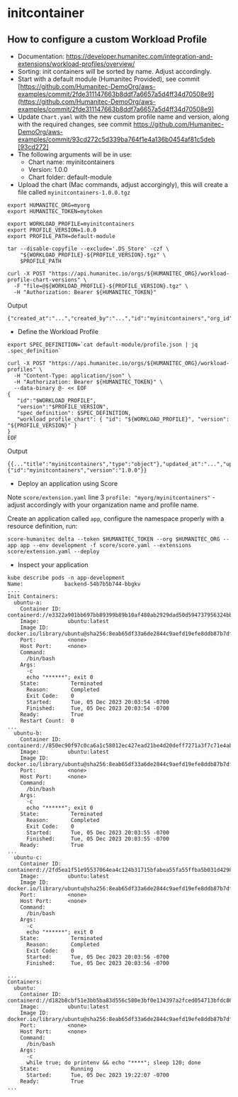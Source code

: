 # initcontainer

## How to configure a custom Workload Profile
- Documentation: https://developer.humanitec.com/integration-and-extensions/workload-profiles/overview/
- Sorting: init containers will be sorted by name. Adjust accordingly.
- Start with a default module (Humanitec Provided), see commit [https://github.com/Humanitec-DemoOrg/aws-examples/commit/2fde311147663b8ddf7a6657a5d4ff34d70508e9](https://github.com/Humanitec-DemoOrg/aws-examples/commit/2fde311147663b8ddf7a6657a5d4ff34d70508e9)
- Update `Chart.yaml` with the new custom profile name and version, along with the required changes, see commit [https://github.com/Humanitec-DemoOrg/aws-examples/commit/93cd272c5d339ba764f1e4a136b0454af81c5deb [93cd272]](https://github.com/Humanitec-DemoOrg/aws-examples/commit/012696a410ee0bccad61020640d5a11b57096b70)
- The following arguments will be in use:
    - Chart name: myinitcontainers
    - Version: 1.0.0
    - Chart folder: default-module
- Upload the chart (Mac commands, adjust accorgingly), this will create a file called `myinitcontainers-1.0.0.tgz`
```
export HUMANITEC_ORG=myorg
export HUMANITEC_TOKEN=mytoken

export WORKLOAD_PROFILE=myinitcontainers
export PROFILE_VERSION=1.0.0
export PROFILE_PATH=default-module

tar --disable-copyfile --exclude='.DS_Store' -czf \
    "${WORKLOAD_PROFILE}-${PROFILE_VERSION}.tgz" \
    $PROFILE_PATH

curl -X POST "https://api.humanitec.io/orgs/${HUMANITEC_ORG}/workload-profile-chart-versions" \
  -F "file=@${WORKLOAD_PROFILE}-${PROFILE_VERSION}.tgz" \
  -H "Authorization: Bearer ${HUMANITEC_TOKEN}"
```
Output

```
{"created_at":"...","created_by":"...","id":"myinitcontainers","org_id":"myorg","version":"1.0.0"}
```

- Define the Workload Profile
```
export SPEC_DEFINITION=`cat default-module/profile.json | jq .spec_definition`

curl -X POST "https://api.humanitec.io/orgs/${HUMANITEC_ORG}/workload-profiles" \
  -H "Content-Type: application/json" \
  -H "Authorization: Bearer ${HUMANITEC_TOKEN}" \
  --data-binary @- << EOF
{
   "id":"$WORKLOAD_PROFILE",
   "version":"$PROFILE_VERSION",
   "spec_definition": $SPEC_DEFINITION,
   "workload_profile_chart": { "id": "${WORKLOAD_PROFILE}", "version": "${PROFILE_VERSION}" }
}
EOF
```
Output
```
{{..."title":"myinitcontainers","type":"object"},"updated_at":"...","updated_by":"...","version":"1.0.0","workload_profile_chart":{"id":"myinitcontainers","version":"1.0.0"}}
```

- Deploy an application using Score

Note `score/extension.yaml` line 3 `profile: "myorg/myinitcontainers"` - adjust accordingly with your organization name and profile name.

Create an application called `app`, configure the namespace properly with a resource definition, run:

`score-humanitec delta --token $HUMANITEC_TOKEN --org $HUMANITEC_ORG --app app --env development -f score/score.yaml --extensions score/extension.yaml --deploy`

- Inspect your application
```
kube describe pods -n app-development
Name:             backend-54b7b5b744-bbgkv
....
Init Containers:
  ubuntu-a:
    Container ID:  containerd://e3322a901bb697bb89399b89b10af480ab2929dad50d594737956324bb6c5030
    Image:         ubuntu:latest
    Image ID:      docker.io/library/ubuntu@sha256:8eab65df33a6de2844c9aefd19efe8ddb87b7df5e9185a4ab73af936225685bb
    Port:          <none>
    Host Port:     <none>
    Command:
      /bin/bash
    Args:
      -c
      echo "******"; exit 0
    State:          Terminated
      Reason:       Completed
      Exit Code:    0
      Started:      Tue, 05 Dec 2023 20:03:54 -0700
      Finished:     Tue, 05 Dec 2023 20:03:54 -0700
    Ready:          True
    Restart Count:  0
...
  ubuntu-b:
    Container ID:  containerd://850ec90f97c0ca6a1c58012ec427ead21be4d20deff7271a3f7c71e4ab08ef35
    Image:         ubuntu:latest
    Image ID:      docker.io/library/ubuntu@sha256:8eab65df33a6de2844c9aefd19efe8ddb87b7df5e9185a4ab73af936225685bb
    Port:          <none>
    Host Port:     <none>
    Command:
      /bin/bash
    Args:
      -c
      echo "******"; exit 0
    State:          Terminated
      Reason:       Completed
      Exit Code:    0
      Started:      Tue, 05 Dec 2023 20:03:55 -0700
      Finished:     Tue, 05 Dec 2023 20:03:55 -0700
    Ready:          True
...
  ubuntu-c:
    Container ID:  containerd://2fd5ea1f51e95537064ea4c124b31715bfabea55fa55ffba5b031d429898d90a
    Image:         ubuntu:latest
    Image ID:      docker.io/library/ubuntu@sha256:8eab65df33a6de2844c9aefd19efe8ddb87b7df5e9185a4ab73af936225685bb
    Port:          <none>
    Host Port:     <none>
    Command:
      /bin/bash
    Args:
      -c
      echo "******"; exit 0
    State:          Terminated
      Reason:       Completed
      Exit Code:    0
      Started:      Tue, 05 Dec 2023 20:03:56 -0700
      Finished:     Tue, 05 Dec 2023 20:03:56 -0700

...
Containers:
  ubuntu:
    Container ID:  containerd://d182b8cbf51e3bb5ba83d556c580e3bf0e134397a2fced054713bfdc864bfec6
    Image:         ubuntu:latest
    Image ID:      docker.io/library/ubuntu@sha256:8eab65df33a6de2844c9aefd19efe8ddb87b7df5e9185a4ab73af936225685bb
    Port:          <none>
    Host Port:     <none>
    Command:
      /bin/bash
    Args:
      -c
      while true; do printenv && echo "****"; sleep 120; done
    State:          Running
      Started:      Tue, 05 Dec 2023 19:22:07 -0700
    Ready:          True
...
  ```
